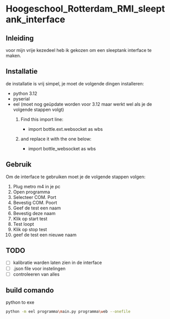 # Hoogeschool_Rotterdam_RMI_sleeptank_interface

## Inleiding
voor mijn vrije kezedeel heb ik gekozen om een sleeptank interface te maken.

## Installatie
de installatie is vrij simpel, je moet de volgende dingen installeren:
- python 3.12
- pyserial
- eel (moet nog geüpdate worden voor 3.12 maar werkt wel als je de volgende stappen volgt)
    1. Find this import line:
        - import bottle.ext.websocket as wbs

    2. and replace it with the one below:
        - import bottle_websocket as wbs

## Gebruik
Om de interface te gebruiken moet je de volgende stappen volgen:
1. Plug metro m4 in je pc
2. Open programma
3. Selecteer COM. Port
4. Bevestig COM. Poort
5. Geef de test een naam
6. Bevestig deze naam
7. Klik op start test
8. Test loopt
9. Klik op stop test
10. geef de test een nieuwe naam

## TODO
- [ ] kalibratie warden laten zien in de interface
- [ ] .json file voor instelingen
- [ ] controleeren van alles 
 
## build comando
python to exe

```bash
python -m eel programma\main.py programma\web --onefile 
```
